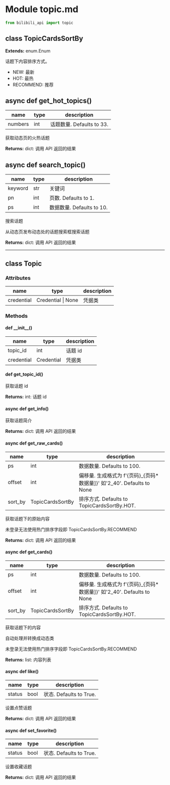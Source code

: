 # Module topic.md

``` python
from bilibili_api import topic
```

## class TopicCardsSortBy

**Extends:** enum.Enum

话题下内容排序方式。

+ NEW: 最新
+ HOT: 最热
+ RECOMMEND: 推荐

## async def get_hot_topics()

| name | type | description |
| - | - | - |
| numbers | int | 话题数量. Defaults to 33. |

获取动态页的火热话题

**Returns:** dict: 调用 API 返回的结果

## async def search_topic()

| name | type | description |
| - | - | - |
| keyword | str | 关键词 |
| pn | int | 页数. Defaults to 1. |
| ps | int | 数据数量. Defaults to 10. |

搜索话题

从动态页发布动态处的话题搜索框搜索话题

**Returns:** dict: 调用 API 返回的结果

---

## class Topic

### Attributes

| name | type | description |
| - | - | - |
| credential | Credential \| None | 凭据类 |

### Methods

#### def \_\_init\_\_()

| name | type | description |
| - | - | - |
| topic_id | int | 话题 id |
| credential | Credential | 凭据类 |

#### def get_topic_id()

获取话题 id

**Returns:** int: 话题 id

#### async def get_info()

获取话题简介

**Returns:** dict: 调用 API 返回的结果

#### async def get_raw_cards()

| name | type | description |
| - | - | - |
| ps | int | 数据数量. Defaults to 100. |
| offset | int | 偏移量. 生成格式为 f'{页码}_{页码*数据量]}' 如'2_40'. Defaults to None |
| sort_by | TopicCardsSortBy | 排序方式. Defaults to TopicCardsSortBy.HOT. |

获取话题下的原始内容

未登录无法使用热门排序字段即 TopicCardsSortBy.RECOMMEND

**Returns:** dict: 调用 API 返回的结果

#### async def get_cards()

| name | type | description |
| - | - | - |
| ps | int | 数据数量. Defaults to 100. |
| offset | int | 偏移量. 生成格式为 f'{页码}_{页码*数据量]}' 如'2_40'. Defaults to None |
| sort_by | TopicCardsSortBy | 排序方式. Defaults to TopicCardsSortBy.HOT. |

获取话题下的内容

自动处理并转换成动态类

未登录无法使用热门排序字段即 TopicCardsSortBy.RECOMMEND

**Returns:** list: 内容列表

#### async def like()

| name | type | description |
| ---- | ---- | ----------- |
| status | bool | 状态. Defaults to True. |

设置点赞话题

**Returns:** dict: 调用 API 返回的结果

#### async def set_favorite()

| name | type | description |
| ---- | ---- | ----------- |
| status | bool | 状态. Defaults to True. |

设置收藏话题

**Returns:** dict: 调用 API 返回的结果
